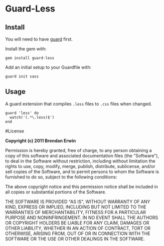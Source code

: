 # Guard-Less

## Install

You will need to have [guard](http://github.com/guard/guard) first.

Install the gem with:

    gem install guard-less

Add an initial setup to your Guardfile with:

    guard init sass


## Usage

A guard extension that compiles `.less` files to `.css` files when changed.

    guard 'less' do
      watch('(.*\.less)$')
    end

#License

**Copyright (c) 2011 Brendan Erwin**

Permission is hereby granted, free of charge, to any person obtaining
a copy of this software and associated documentation files (the
"Software"), to deal in the Software without restriction, including
without limitation the rights to use, copy, modify, merge, publish,
distribute, sublicense, and/or sell copies of the Software, and to
permit persons to whom the Software is furnished to do so, subject to
the following conditions:

The above copyright notice and this permission notice shall be
included in all copies or substantial portions of the Software.

THE SOFTWARE IS PROVIDED "AS IS", WITHOUT WARRANTY OF ANY KIND,
EXPRESS OR IMPLIED, INCLUDING BUT NOT LIMITED TO THE WARRANTIES OF
MERCHANTABILITY, FITNESS FOR A PARTICULAR PURPOSE AND
NONINFRINGEMENT. IN NO EVENT SHALL THE AUTHORS OR COPYRIGHT HOLDERS BE
LIABLE FOR ANY CLAIM, DAMAGES OR OTHER LIABILITY, WHETHER IN AN ACTION
OF CONTRACT, TORT OR OTHERWISE, ARISING FROM, OUT OF OR IN CONNECTION
WITH THE SOFTWARE OR THE USE OR OTHER DEALINGS IN THE SOFTWARE.
